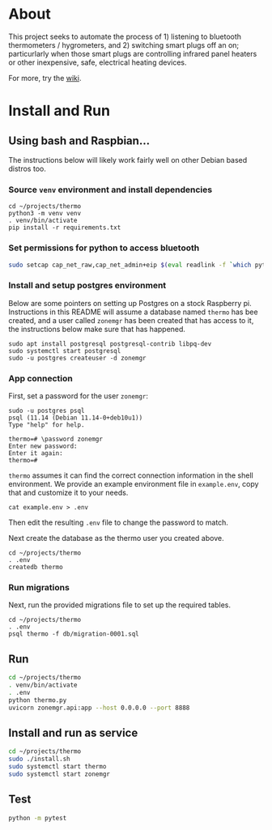 # About
This project seeks to automate the process of 1) listening to bluetooth thermometers / hygrometers, and 2)
switching smart plugs off an on; particurlarly when those smart plugs are controlling infrared panel heaters
or other inexpensive, safe, electrical heating devices. 

For more, try the [wiki](https://github.com/kylehodgson/thermo/wiki).

# Install and Run

## Using bash and Raspbian...
The instructions below will likely work fairly well on other Debian based distros too. 
### Source `venv` environment and install dependencies
```
cd ~/projects/thermo
python3 -m venv venv
. venv/bin/activate
pip install -r requirements.txt
```

### Set permissions for python to access bluetooth
```bash
sudo setcap cap_net_raw,cap_net_admin+eip $(eval readlink -f `which python3`)
```

### Install and setup postgres environment
Below are some pointers on setting up Postgres on a stock Raspberry pi. Instructions in this README will assume a database named `thermo` has bee created, and a user called `zonemgr` has been created that has access to it, the instructions below make sure that has happened.
```
sudo apt install postgresql postgresql-contrib libpq-dev
sudo systemctl start postgresql
sudo -u postgres createuser -d zonemgr
```

### App connection
First, set a password for the user `zonemgr`:
```
sudo -u postgres psql
psql (11.14 (Debian 11.14-0+deb10u1))
Type "help" for help.

thermo=# \password zonemgr
Enter new password: 
Enter it again: 
thermo=# 
```

`thermo` assumes it can find the correct connection information in the shell environment. We provide an example environment file in `example.env`, copy that and customize it to your needs.

```
cat example.env > .env
```

Then edit the resulting `.env` file to change the password to match.

Next create the database as the thermo user you created above.
```
cd ~/projects/thermo
. .env
createdb thermo
```
### Run migrations

Next, run the provided migrations file to set up the required tables. 
```
cd ~/projects/thermo
. .env
psql thermo -f db/migration-0001.sql
```


## Run
```bash
cd ~/projects/thermo
. venv/bin/activate
. .env
python thermo.py
uvicorn zonemgr.api:app --host 0.0.0.0 --port 8888
```

## Install and run as service
```bash
cd ~/projects/thermo
sudo ./install.sh
sudo systemctl start thermo
sudo systemctl start zonemgr
```

## Test
```bash
python -m pytest
```